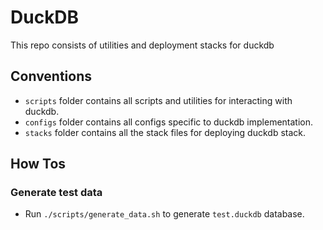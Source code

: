 # DuckDB
This repo consists of utilities and deployment stacks for duckdb

## Conventions
- `scripts` folder contains all scripts and utilities for interacting with duckdb.
- `configs` folder contains all configs specific to duckdb implementation.
- `stacks` folder contains all the stack files for deploying duckdb stack.

## How Tos
### Generate test data
- Run `./scripts/generate_data.sh` to generate `test.duckdb` database.